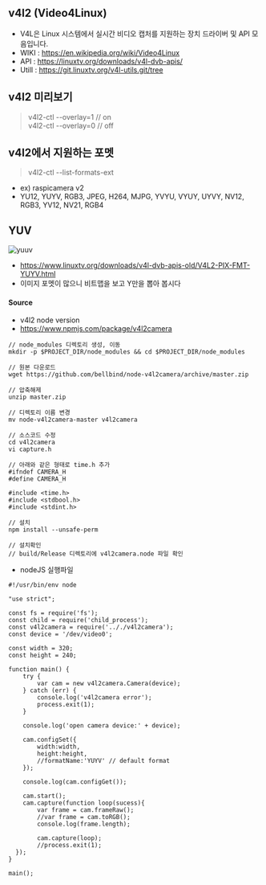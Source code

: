 ## v4l2 (Video4Linux)
- V4L은 Linux 시스템에서 실시간 비디오 캡처를 지원하는 장치 드라이버 및 API 모음입니다.
- WIKI : https://en.wikipedia.org/wiki/Video4Linux
- API : https://linuxtv.org/downloads/v4l-dvb-apis/
- Utill : https://git.linuxtv.org/v4l-utils.git/tree

## v4l2 미리보기
> v4l2-ctl --overlay=1 // on </br>
> v4l2-ctl --overlay=0 // off

## v4l2에서 지원하는 포멧
> v4l2-ctl --list-formats-ext
- ex) raspicamera v2 
- YU12, YUYV, RGB3, JPEG, H264, MJPG, YVYU, VYUY, UYVY, NV12, RGB3, YV12, NV21, RGB4

## YUV
![yuuv](http://wp.dasomoli.org/wp-content/uploads/1/cfile30.uf.1944F6574D53F7CD0FBEA5.PNG)
- https://www.linuxtv.org/downloads/v4l-dvb-apis-old/V4L2-PIX-FMT-YUYV.html
- 이미지 포멧이 많으니 비트맵을 보고 Y만을 뽑아 봅시다 

#### Source 
- v4l2 node version
- https://www.npmjs.com/package/v4l2camera
````
// node_modules 디렉토리 생성, 이동
mkdir -p $PROJECT_DIR/node_modules && cd $PROJECT_DIR/node_modules

// 원본 다운로드
wget https://github.com/bellbind/node-v4l2camera/archive/master.zip

// 압축해제
unzip master.zip

// 디렉토리 이름 변경
mv node-v4l2camera-master v4l2camera

// 소스코드 수정
cd v4l2camera
vi capture.h

// 아래와 같은 형태로 time.h 추가
#ifndef CAMERA_H
#define CAMERA_H

#include <time.h>
#include <stdbool.h>
#include <stdint.h>

// 설치
npm install --unsafe-perm

// 설치확인
// build/Release 디렉토리에 v4l2camera.node 파일 확인
````

- nodeJS 실행파일
````
#!/usr/bin/env node

"use strict";

const fs = require('fs');
const child = require('child_process');
const v4l2camera = require('.././v4l2camera');
const device = '/dev/video0';

const width = 320;
const height = 240;

function main() {
    try {
        var cam = new v4l2camera.Camera(device);
    } catch (err) {
        console.log('v4l2camera error');
        process.exit(1);
    }

    console.log('open camera device:' + device);

    cam.configSet({
        width:width,
        height:height,
        //formatName:'YUYV' // default format
    });

    console.log(cam.configGet());

    cam.start();
    cam.capture(function loop(sucess){
        var frame = cam.frameRaw();
        //var frame = cam.toRGB();
        console.log(frame.length);

        cam.capture(loop);
        //process.exit(1);
  });
}

main();
````
